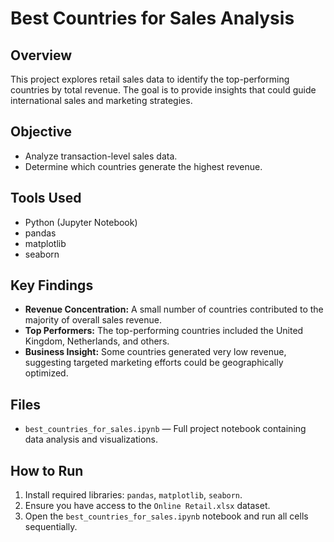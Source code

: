 # Best Countries for Sales Analysis

## Overview
This project explores retail sales data to identify the top-performing countries by total revenue. The goal is to provide insights that could guide international sales and marketing strategies.

## Objective
- Analyze transaction-level sales data.
- Determine which countries generate the highest revenue.

## Tools Used
- Python (Jupyter Notebook)
- pandas
- matplotlib
- seaborn

## Key Findings
- **Revenue Concentration:** A small number of countries contributed to the majority of overall sales revenue.
- **Top Performers:** The top-performing countries included the United Kingdom, Netherlands, and others.
- **Business Insight:** Some countries generated very low revenue, suggesting targeted marketing efforts could be geographically optimized.

## Files
- `best_countries_for_sales.ipynb` — Full project notebook containing data analysis and visualizations.

## How to Run
1. Install required libraries: `pandas`, `matplotlib`, `seaborn`.
2. Ensure you have access to the `Online Retail.xlsx` dataset.
3. Open the `best_countries_for_sales.ipynb` notebook and run all cells sequentially.
